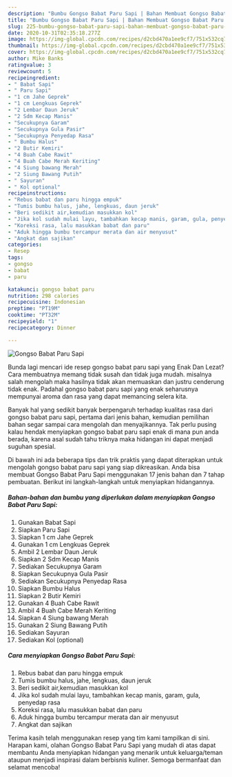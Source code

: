 ```yaml
---
description: "Bumbu Gongso Babat Paru Sapi | Bahan Membuat Gongso Babat Paru Sapi Yang Enak Dan Mudah"
title: "Bumbu Gongso Babat Paru Sapi | Bahan Membuat Gongso Babat Paru Sapi Yang Enak Dan Mudah"
slug: 225-bumbu-gongso-babat-paru-sapi-bahan-membuat-gongso-babat-paru-sapi-yang-enak-dan-mudah
date: 2020-10-31T02:35:18.277Z
image: https://img-global.cpcdn.com/recipes/d2cbd470a1ee9cf7/751x532cq70/gongso-babat-paru-sapi-foto-resep-utama.jpg
thumbnail: https://img-global.cpcdn.com/recipes/d2cbd470a1ee9cf7/751x532cq70/gongso-babat-paru-sapi-foto-resep-utama.jpg
cover: https://img-global.cpcdn.com/recipes/d2cbd470a1ee9cf7/751x532cq70/gongso-babat-paru-sapi-foto-resep-utama.jpg
author: Mike Banks
ratingvalue: 3
reviewcount: 5
recipeingredient:
- " Babat Sapi"
- " Paru Sapi"
- "1 cm Jahe Geprek"
- "1 cm Lengkuas Geprek"
- "2 Lembar Daun Jeruk"
- "2 Sdm Kecap Manis"
- "Secukupnya Garam"
- "Secukupnya Gula Pasir"
- "Secukupnya Penyedap Rasa"
- " Bumbu Halus"
- "2 Butir Kemiri"
- "4 Buah Cabe Rawit"
- "4 Buah Cabe Merah Keriting"
- "4 Siung bawang Merah"
- "2 Siung Bawang Putih"
- " Sayuran"
- " Kol optional"
recipeinstructions:
- "Rebus babat dan paru hingga empuk"
- "Tumis bumbu halus, jahe, lengkuas, daun jeruk"
- "Beri sedikit air,kemudian masukkan kol"
- "Jika kol sudah mulai layu, tambahkan kecap manis, garam, gula, penyedap rasa"
- "Koreksi rasa, lalu masukkan babat dan paru"
- "Aduk hingga bumbu tercampur merata dan air menyusut"
- "Angkat dan sajikan"
categories:
- Resep
tags:
- gongso
- babat
- paru

katakunci: gongso babat paru 
nutrition: 298 calories
recipecuisine: Indonesian
preptime: "PT19M"
cooktime: "PT32M"
recipeyield: "1"
recipecategory: Dinner

---
```



![Gongso Babat Paru Sapi](https://img-global.cpcdn.com/recipes/d2cbd470a1ee9cf7/751x532cq70/gongso-babat-paru-sapi-foto-resep-utama.jpg)

Bunda lagi mencari ide resep gongso babat paru sapi yang Enak Dan Lezat? Cara membuatnya memang tidak susah dan tidak juga mudah. misalnya salah mengolah maka hasilnya tidak akan memuaskan dan justru cenderung tidak enak. Padahal gongso babat paru sapi yang enak seharusnya mempunyai aroma dan rasa yang dapat memancing selera kita.



Banyak hal yang sedikit banyak berpengaruh terhadap kualitas rasa dari gongso babat paru sapi, pertama dari jenis bahan, kemudian pemilihan bahan segar sampai cara mengolah dan menyajikannya. Tak perlu pusing kalau hendak menyiapkan gongso babat paru sapi enak di mana pun anda berada, karena asal sudah tahu triknya maka hidangan ini dapat menjadi suguhan spesial.


Di bawah ini ada beberapa tips dan trik praktis yang dapat diterapkan untuk mengolah gongso babat paru sapi yang siap dikreasikan. Anda bisa membuat Gongso Babat Paru Sapi menggunakan 17 jenis bahan dan 7 tahap pembuatan. Berikut ini langkah-langkah untuk menyiapkan hidangannya.

<!--inarticleads1-->

##### Bahan-bahan dan bumbu yang diperlukan dalam menyiapkan Gongso Babat Paru Sapi:

1. Gunakan  Babat Sapi
1. Siapkan  Paru Sapi
1. Siapkan 1 cm Jahe Geprek
1. Gunakan 1 cm Lengkuas Geprek
1. Ambil 2 Lembar Daun Jeruk
1. Siapkan 2 Sdm Kecap Manis
1. Sediakan Secukupnya Garam
1. Siapkan Secukupnya Gula Pasir
1. Sediakan Secukupnya Penyedap Rasa
1. Siapkan  Bumbu Halus
1. Siapkan 2 Butir Kemiri
1. Gunakan 4 Buah Cabe Rawit
1. Ambil 4 Buah Cabe Merah Keriting
1. Siapkan 4 Siung bawang Merah
1. Gunakan 2 Siung Bawang Putih
1. Sediakan  Sayuran
1. Sediakan  Kol (optional)




<!--inarticleads2-->

##### Cara menyiapkan Gongso Babat Paru Sapi:

1. Rebus babat dan paru hingga empuk
1. Tumis bumbu halus, jahe, lengkuas, daun jeruk
1. Beri sedikit air,kemudian masukkan kol
1. Jika kol sudah mulai layu, tambahkan kecap manis, garam, gula, penyedap rasa
1. Koreksi rasa, lalu masukkan babat dan paru
1. Aduk hingga bumbu tercampur merata dan air menyusut
1. Angkat dan sajikan




Terima kasih telah menggunakan resep yang tim kami tampilkan di sini. Harapan kami, olahan Gongso Babat Paru Sapi yang mudah di atas dapat membantu Anda menyiapkan hidangan yang menarik untuk keluarga/teman ataupun menjadi inspirasi dalam berbisnis kuliner. Semoga bermanfaat dan selamat mencoba!
